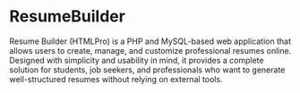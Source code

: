 # ResumeBuilder
Resume Builder (HTMLPro) is a PHP and MySQL-based web application that allows users to create, manage, and customize professional resumes online. Designed with simplicity and usability in mind, it provides a complete solution for students, job seekers, and professionals who want to generate well-structured resumes without relying on external tools.
